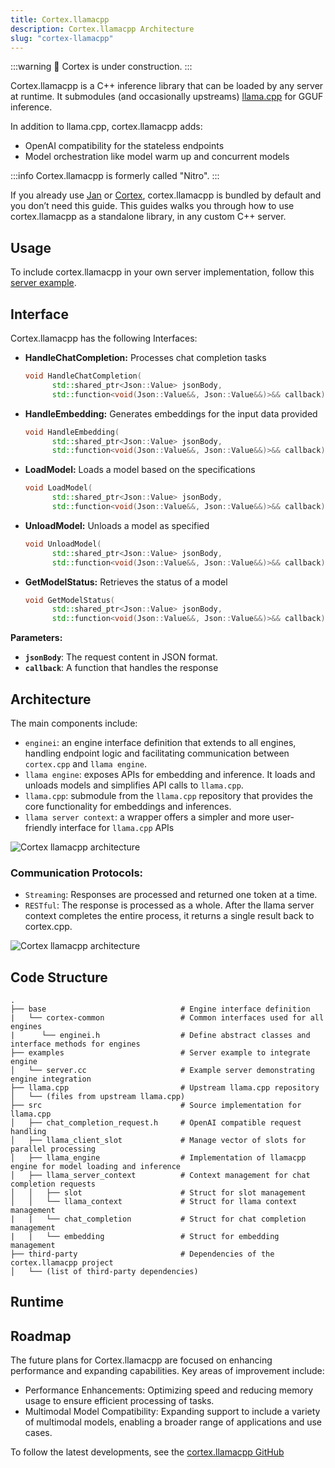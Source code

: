 ```yaml
---
title: Cortex.llamacpp
description: Cortex.llamacpp Architecture
slug: "cortex-llamacpp"
---
```


:::warning
🚧 Cortex is under construction.
:::

Cortex.llamacpp is a C++ inference library that can be loaded by any server at runtime. It submodules (and occasionally upstreams) [llama.cpp](https://github.com/ggerganov/llama.cpp) for GGUF inference.

In addition to llama.cpp, cortex.llamacpp adds:

- OpenAI compatibility for the stateless endpoints
- Model orchestration like model warm up and concurrent models

:::info
Cortex.llamacpp is formerly called "Nitro".
:::

If you already use [Jan](/docs) or [Cortex](/docs), cortex.llamacpp is bundled by default and you don’t need this guide. This guides walks you through how to use cortex.llamacpp as a standalone library, in any custom C++ server.

## Usage

To include cortex.llamacpp in your own server implementation, follow this [server example](https://github.com/janhq/cortex.llamacpp/tree/main/examples/server).

## Interface

Cortex.llamacpp has the following Interfaces:

- **HandleChatCompletion:** Processes chat completion tasks
  ```cpp
  void HandleChatCompletion(
        std::shared_ptr<Json::Value> jsonBody,
        std::function<void(Json::Value&&, Json::Value&&)>&& callback);
  ```
- **HandleEmbedding:** Generates embeddings for the input data provided
  ```cpp
  void HandleEmbedding(
        std::shared_ptr<Json::Value> jsonBody,
        std::function<void(Json::Value&&, Json::Value&&)>&& callback);
  ```
- **LoadModel:** Loads a model based on the specifications
  ```cpp
  void LoadModel(
        std::shared_ptr<Json::Value> jsonBody,
        std::function<void(Json::Value&&, Json::Value&&)>&& callback);
  ```
- **UnloadModel:** Unloads a model as specified
  ```cpp
  void UnloadModel(
        std::shared_ptr<Json::Value> jsonBody,
        std::function<void(Json::Value&&, Json::Value&&)>&& callback);
  ```
- **GetModelStatus:** Retrieves the status of a model
  ```cpp
  void GetModelStatus(
        std::shared_ptr<Json::Value> jsonBody,
        std::function<void(Json::Value&&, Json::Value&&)>&& callback);
  ```

**Parameters:**

- **`jsonBody`**: The request content in JSON format.
- **`callback`**: A function that handles the response

## Architecture

The main components include:

- `enginei`: an engine interface definition that extends to all engines, handling endpoint logic and facilitating communication between `cortex.cpp` and `llama engine`.
- `llama engine`: exposes APIs for embedding and inference. It loads and unloads models and simplifies API calls to `llama.cpp`.
- `llama.cpp`: submodule from the `llama.cpp` repository that provides the core functionality for embeddings and inferences.
- `llama server context`: a wrapper offers a simpler and more user-friendly interface for `llama.cpp` APIs

![Cortex llamacpp architecture](/img/docs/cortex-llamacpp-arch.png)

### Communication Protocols:

- `Streaming`: Responses are processed and returned one token at a time.
- `RESTful`: The response is processed as a whole. After the llama server context completes the entire process, it returns a single result back to cortex.cpp.

![Cortex llamacpp architecture](/img/docs/cortex-llamacpp-act.png)

## Code Structure

```
.
├── base                              # Engine interface definition
|   └── cortex-common                 # Common interfaces used for all engines
|      └── enginei.h                  # Define abstract classes and interface methods for engines
├── examples                          # Server example to integrate engine
│   └── server.cc                     # Example server demonstrating engine integration
├── llama.cpp                         # Upstream llama.cpp repository
│   └── (files from upstream llama.cpp)
├── src                               # Source implementation for llama.cpp
│   ├── chat_completion_request.h     # OpenAI compatible request handling
│   ├── llama_client_slot             # Manage vector of slots for parallel processing
│   ├── llama_engine                  # Implementation of llamacpp engine for model loading and inference
│   ├── llama_server_context          # Context management for chat completion requests
│   │   ├── slot                      # Struct for slot management
│   │   └── llama_context             # Struct for llama context management
|   |   └── chat_completion           # Struct for chat completion management
|   |   └── embedding                 # Struct for embedding management
├── third-party                       # Dependencies of the cortex.llamacpp project
│   └── (list of third-party dependencies)
```

## Runtime

## Roadmap

The future plans for Cortex.llamacpp are focused on enhancing performance and expanding capabilities. Key areas of improvement include:

- Performance Enhancements: Optimizing speed and reducing memory usage to ensure efficient processing of tasks.
- Multimodal Model Compatibility: Expanding support to include a variety of multimodal models, enabling a broader range of applications and use cases.

To follow the latest developments, see the [cortex.llamacpp GitHub](https://github.com/janhq/cortex.llamacpp)
